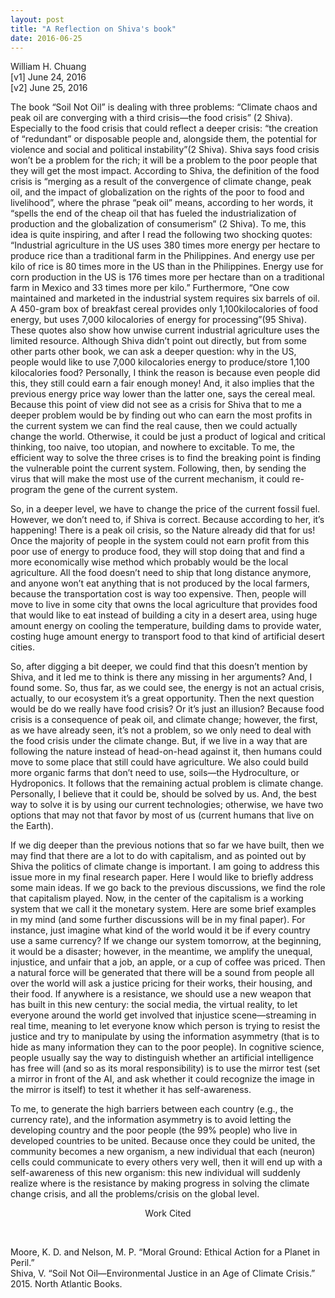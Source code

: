 ```yaml
---
layout: post
title: "A Reflection on Shiva's book"
date: 2016-06-25
---
```

William H. Chuang<br>
[v1] June 24, 2016 <br>
[v2] June 25, 2016<br>

The book “Soil Not Oil” is dealing with three problems: “Climate chaos and peak oil are converging with a third crisis—the food crisis” (2 Shiva). Especially to the food crisis that could reflect a deeper crisis: “the creation of “redundant” or disposable people and, alongside them, the potential for violence and social and political instability”(2 Shiva). Shiva says food crisis won’t be a problem for the rich; it will be a problem to the poor people that they will get the most impact. According to Shiva, the definition of the food crisis is “merging as a result of the convergence of climate change, peak oil, and the impact of globalization on the rights of the poor to food and livelihood”, where the phrase “peak oil” means, according to her words, it “spells the end of the cheap oil that has fueled the industrialization of production and the globalization of consumerism” (2 Shiva). To me, this idea is quite inspiring, and after I read the following two shocking quotes: “Industrial agriculture in the US uses 380 times more energy per hectare to produce rice than a traditional farm in the Philippines. And energy use per kilo of rice is 80 times more in the US than in the Philippines. Energy use for corn production in the US is 176 times more per hectare than on a traditional farm in Mexico and 33 times more per kilo.” Furthermore, “One cow maintained and marketed in the industrial system requires six barrels of oil. A 450-gram box of breakfast cereal provides only 1,100kilocalories of food energy, but uses 7,000 kilocalories of energy for processing”(95 Shiva). These quotes also show how unwise current industrial agriculture uses the limited resource. Although Shiva didn’t point out directly, but from some other parts other book, we can ask a deeper question: why in the US, people would like to use 7,000 kilocalories energy to produce/store 1,100 kilocalories food? Personally, I think the reason is because even people did this, they still could earn a fair enough money! And, it also implies that the previous energy price way lower than the latter one, says the cereal meal. 	Because this point of view did not see as a crisis for Shiva that to me a deeper problem would be by finding out who can earn the most profits in the current system we can find the real cause, then we could actually change the world. Otherwise, it could be just a product of logical and critical thinking, too naive, too utopian, and nowhere to excitable. To me, the efficient way to solve the three crises is to find the breaking point is finding the vulnerable point the current system. Following, then,  by sending the virus that will make the most use of the current mechanism, it could re-program the gene of the current system.<br>

So, in a deeper level, we have to change the price of the current fossil fuel. However, we don’t need to, if Shiva is correct. Because according to her, it’s happening! There is a peak oil crisis, so the Nature already did that for us! Once the majority of people in the system could not earn profit from this poor use of energy to produce food, they will stop doing that and find a more economically wise method which probably would be the local agriculture. All the food doesn’t need to ship that long distance anymore, and anyone won’t eat anything that is not produced by the local farmers, because the transportation cost is way too expensive. Then, people will move to live in some city that owns the local agriculture that provides food that would like to eat instead of building a city in a desert area, using huge amount energy on cooling the temperature, building dams to provide water, costing huge amount energy to transport food to that kind of artificial desert cities.<br>

So, after digging a bit deeper, we could find that this doesn’t mention by Shiva, and it led me to think is there any missing in her arguments? And, I found some. So, thus far, as we could see, the energy is not an actual crisis, actually, to our ecosystem it’s a great opportunity. Then the next question would be do we really have food crisis? Or it’s just an illusion? Because food crisis is a consequence of peak oil, and climate change; however, the first, as we have already seen, it’s not a problem, so we only need to deal with the food crisis under the climate change. But, if we live in a way that are following the nature instead of head-on-head against it, then humans could move to some place that still could have agriculture. We also could build more organic farms that don’t need to use, soils—the Hydroculture, or Hydroponics. It follows that the remaining actual problem is climate change. Personally, I believe that it could be, should be solved by us. And, the best way to solve it is by using our current technologies; otherwise, we have two options that may not that favor by most of us (current humans that live on the Earth).	<br>

If we dig deeper than the previous notions that so far we have built, then we may find that there are a lot to do with capitalism, and as pointed out by Shiva the politics of climate change is important. I am going to address this issue more in my final research paper. Here I would like to briefly address some main ideas. If we go back to the previous discussions, we find the role that capitalism played. Now, in the center of the capitalism is a working system that we call it the monetary system. Here are some brief examples in my mind (and some further discussions will be in my final paper). For instance, just imagine what kind of the world would it be if every country use a same currency? If we change our system tomorrow, at the beginning, it would be a disaster; however, in the meantime, we amplify the unequal, injustice, and unfair that a job, an apple, or a cup of coffee was priced. Then a natural force will be generated that there will be a sound from people all over the world will ask a justice pricing for their works, their housing, and their food. If anywhere is a resistance, we should use a new weapon that has built in this new century: the social media, the virtual reality, to let everyone around the world get involved that injustice scene—streaming in real time, meaning to let everyone know which person is trying to resist the justice and try to manipulate by using the information asymmetry (that is to hide as many information they can to the poor people). In cognitive science, people usually say the way to distinguish whether an artificial intelligence has free will (and so as its moral responsibility) is to use the mirror test (set a mirror in front of the AI, and ask whether it could recognize the image in the mirror is itself) to test it whether it has self-awareness.<br>

To me, to generate the high barriers between each country (e.g., the currency rate), and the information asymmetry is to avoid letting the developing country and the poor people (the 99% people) who live in developed countries to be united. Because once they could be united, the community becomes a new organism, a new individual that each (neuron) cells could communicate to every others very well, then it will end up with a self-awareness of this new organism: this new individual will suddenly realize where is the resistance by making progress in solving the climate change crisis, and all the problems/crisis on the global level.<br>

<p style="text-align: center">Work Cited</p><br>

Moore, K. D. and Nelson, M. P. “Moral Ground: Ethical Action for a Planet in Peril.”<br>
Shiva, V. “Soil Not Oil—Environmental Justice in an Age of Climate Crisis.” 2015. North Atlantic Books.<br>
